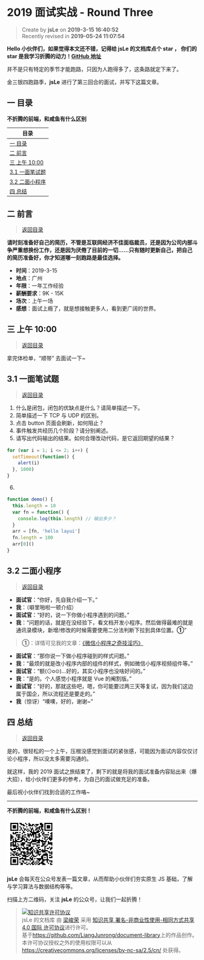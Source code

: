 # 2019 面试实战 - Round Three

> Create by **jsLe** on **2019-3-15 16:40:52**  
> Recently revised in **2019-05-24 11:07:54**

**Hello 小伙伴们，如果觉得本文还不错，记得给 jsLe 的文档库点个 **star** ， 你们的 **star** 是我学习折腾的动力！[GitHub 地址](https://github.com/LiangJunrong/document-library)**

并不是只有特定的季节才能跑路，只因为人跑得多了，这条路就定下来了。

金三银四跑路季，**jsLe** 进行了第三回合的面试，并写下这篇文章。

## <a name="chapter-one" id="chapter-one">一 目录</a>

**不折腾的前端，和咸鱼有什么区别**

| 目录                                                                                           |
| ---------------------------------------------------------------------------------------------- |
| [一 目录](#chapter-one)                                                                        |
| <a name="catalog-chapter-two" id="catalog-chapter-two"></a>[二 前言](#chapter-two)             |
| <a name="catalog-chapter-three" id="catalog-chapter-three"></a>[三 上午 10:00](#chapter-three) |
| [3.1 一面笔试题](#chapter-three-one)                                                           |
| [3.2 二面小程序](#chapter-three-two)                                                           |
| <a name="catalog-chapter-four" id="catalog-chapter-four"></a>[四 总结](#chapter-four)          |

## <a name="chapter-two" id="chapter-two">二 前言</a>

> [返回目录](#chapter-one)

**请时刻准备好自己的简历，不管是互联网经济不佳面临裁员，还是因为公司内部斗争严重想换份工作，还是因为厌倦了目前的一切……只有随时更新自己，把自己的简历准备好，你才知道哪一刻跑路是最佳选择。**

- **时间**：2019-3-15
- **地点**：广州
- **年限**：一年工作经验
- **薪酬要求**：9K - 15K
- **场次**：上午一场
- **感想**：面试上瘾了，就是想接触更多人，看到更广阔的世界。

## <a name="chapter-three" id="chapter-three">三 上午 10:00</a>

> [返回目录](#chapter-one)

拿完体检单，“顺带” 去面试一下~

## <a name="chapter-three-one" id="chapter-three-one">3.1 一面笔试题</a>

> [返回目录](#chapter-one)

1. 什么是闭包，闭包的优缺点是什么？请简单描述一下。
2. 简单描述一下 TCP 与 UDP 的区别。
3. 点击 button 页面会刷新，如何阻止？
4. 事件触发共经历几个阶段？请分别阐述。
5. 请写出代码输出的结果。如何合理改动代码，是它返回期望的结果？

```js
for (var i = 1; i <= 2; i++) {
  setTimeout(function() {
    alert(i)
  }, 1000)
}
```

6.

```js
function demo() {
  this.length = 10
  var fn = function() {
    console.log(this.length) // 输出多少？
  }
  arr = [fn, 'hello layui']
  fn.length = 100
  arr[0]()
}
```

## <a name="chapter-three-two" id="chapter-three-two">3.2 二面小程序</a>

> [返回目录](#chapter-one)

- **面试官**：“你好，先自我介绍一下。”
- **我**：（噼里啪啦一顿介绍）
- **面试官**：“好的，说一下你做小程序遇到的问题。”
- **我**：“问题的话，就是在没经验下，看文档开发小程序。然后做得最难的就是通讯录模块，新增/修改的时候需要使用二分法判断下拉到具体位置。**①**”

> **①**：详情可见我的文章：[《微信小程序之奇技淫巧》](https://github.com/LiangJunrong/document-library/blob/master/other-library/WeChatApplet/WeChatAppletFunctionList.md)

- **面试官**：“那你说一下做小程序碰到的样式问题。”
- **我**：“最烦的就是改小程序内部的组件的样式，例如微信小程序视频组件等。”
- **面试官**：“额(⊙o⊙)…好的，其实小程序也没啥好问的。”
- **我**：“是的。个人感觉小程序就是 Vue 的阉割版。”
- **面试官**：“好的，那就这些吧，嗯，你可能要过两三天等复试，因为我们这边属于国企，所以流程还是要走的。”
- **我**（惊讶）“噢噢，好的，谢谢~”

## <a name="chapter-four" id="chapter-four">四 总结</a>

> [返回目录](#chapter-one)

是的，很轻松的一个上午，压根没感觉到面试的紧张感，可能因为面试内容仅仅讨论小程序，所以没太多需要沟通的。

就这样，我的 2019 面试之旅结束了，剩下的就是将我的面试准备内容贴出来（爆大招），给小伙伴们更多的参考，为自己的面试做充足的准备。

最后祝小伙伴们找到合适的工作咯~

---

**不折腾的前端，和咸鱼有什么区别！**

![图](../../../public-repertory/img/z-small-wechat-public-address.jpg)

**jsLe** 会每天在公众号发表一篇文章，从而帮助小伙伴们夯实原生 JS 基础，了解与学习算法与数据结构等等。

扫描上方二维码，关注 **jsLe** 的公众号，让我们一起折腾！

> <a rel="license" href="http://creativecommons.org/licenses/by-nc-sa/4.0/"><img alt="知识共享许可协议" style="border-width:0" src="https://i.creativecommons.org/l/by-nc-sa/4.0/88x31.png" /></a><br /><span xmlns:dct="http://purl.org/dc/terms/" property="dct:title">jsLe 的文档库</span> 由 <a xmlns:cc="http://creativecommons.org/ns#" href="https://github.com/LiangJunrong/document-library" property="cc:attributionName" rel="cc:attributionURL">梁峻荣</a> 采用 <a rel="license" href="http://creativecommons.org/licenses/by-nc-sa/4.0/">知识共享 署名-非商业性使用-相同方式共享 4.0 国际 许可协议</a>进行许可。<br />基于<a xmlns:dct="http://purl.org/dc/terms/" href="https://github.com/LiangJunrong/document-library" rel="dct:source">https://github.com/LiangJunrong/document-library</a>上的作品创作。<br />本许可协议授权之外的使用权限可以从 <a xmlns:cc="http://creativecommons.org/ns#" href="https://creativecommons.org/licenses/by-nc-sa/2.5/cn/" rel="cc:morePermissions">https://creativecommons.org/licenses/by-nc-sa/2.5/cn/</a> 处获得。
